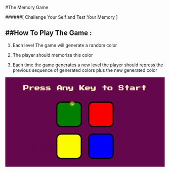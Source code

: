 #The Memory Game

######[ Challenge Your Self and Test Your Memory ]



##How To Play The Game :
------------------------

1.  Each level The game will generate a random color

2. The player should memorize this color

3. Each time the game generates a new level the player should repress the previous sequence of generated
   colors plus the new generated color

<img src="assets/playing-game.gif" />
